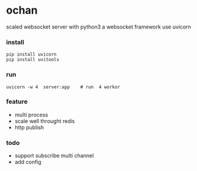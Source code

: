 # ochan

scaled  websocket  server with python3
a websocket framework use uvicorn 


### install

```
pip install uvicorn
pip install uvitools

```

### run 

```
uvicorn -w 4  server:app    # run  4 workor 
```


### feature

- multi process
- scale well throught redis
- http publish


### todo

- support subscribe multi channel 
- add config



